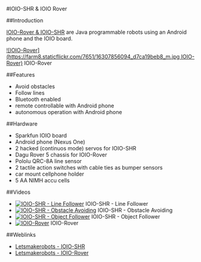 #IOIO-SHR & IOIO Rover

##Introduction

[IOIO-Rover & IOIO-SHR](https://github.com/robotfreak/IOIO-Robots) are Java programmable robots using an Android phone and the IOIO board.


[![IOIO-Rover](https://farm8.staticflickr.com/7651/16307856094_d7ca19beb8_m.jpg IOIO-Rover)](https://github.com/robotfreak/IOIO-Robots) IOIO-Rover


##Features

* Avoid obstacles
* Follow lines
* Bluetooth enabled
* remote controllable with Android phone
* autonomous operation with Android phone


##Hardware

* Sparkfun IOIO board
* Android phone (Nexus One)
* 2 hacked (continuos mode) servos for IOIO-SHR
* Dagu Rover 5 chassis for IOIO-Rover
* Pololu QRC-8A line sensor
* 2 tactile action switches with cable ties as bumper sensors
* car mount cellphone holder
* 5 AA NIMH accu cells

##Videos

* [![IOIO-SHR - Line Follower](https://i.ytimg.com/vi/7oPWN1_5u1E/2.jpg?time=1427318477161)](http://www.youtube.com/watch?v=7oPWN1_5u1E) IOIO-SHR - Line Follower
* [![IOIO-SHR - Obstacle Avoiding](https://i.ytimg.com/vi/IGkqdokwDXQ/3.jpg?time=1427318634366)](http://www.youtube.com/watch?v=IGkqdokwDXQ) IOIO-SHR - Obstacle Avoiding
* [![IOIO-SHR - Object Follower](https://i.ytimg.com/vi/8w-0x8YQ064/2.jpg?time=1427318746387)](http://www.youtube.com/watch?v=8w-0x8YQ064) IOIO-SHR - Object Follower
* [![IOIO-Rover](https://i.ytimg.com/vi/pequzICEv5Q/3.jpg?time=1427318404253)](https://www.youtube.com/watch?v=pequzICEv5Q) IOIO-Rover

##Weblinks

* [Letsmakerobots - IOIO-SHR](http://letsmakerobots.com/node/30351)
* [Letsmakerobots - IOIO-Rover](http://letsmakerobots.com/node/33968)

